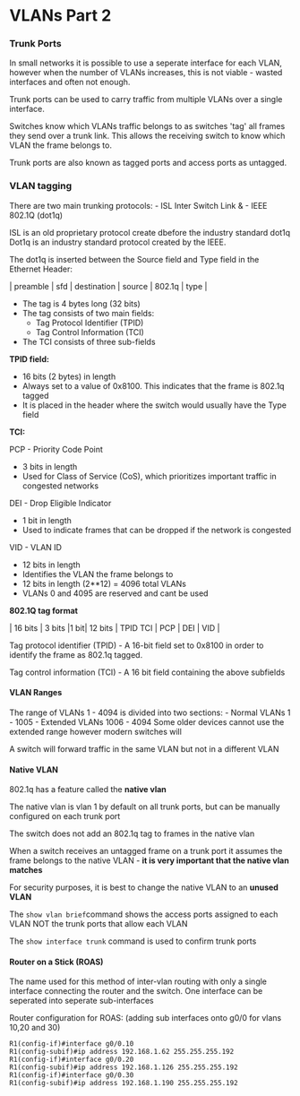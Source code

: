 # VLANs Part 2

### Trunk Ports

In small networks it is possible to use a seperate interface for each VLAN, however when the number of VLANs increases, this is not viable - wasted interfaces and often not enough.

Trunk ports can be used to carry traffic from multiple VLANs over a single interface.

Switches know which VLANs traffic belongs to as switches 'tag' all frames they send over a trunk link. This allows the receiving switch to know which VLAN the frame belongs to.

Trunk ports are also known as tagged ports and access ports as untagged.

### VLAN tagging

There are two main trunking protocols: 
	- ISL Inter Switch Link &
	- IEEE 802.1Q (dot1q)

ISL is an old proprietary protocol create dbefore the industry standard dot1q
Dot1q is an industry standard protocol created by the IEEE.

The dot1q is inserted between the Source field and Type field in the Ethernet Header:

| preamble | sfd | destination | source | 802.1q | type |

* The tag is 4 bytes long (32 bits)
* The tag consists of two main fields:
	- Tag Protocol Identifier (TPID)
	- Tag Control Information (TCI)
* The TCI consists of three sub-fields

**TPID field:**
* 16 bits (2 bytes) in length
* Always set to a value of 0x8100. This indicates that the frame is 802.1q tagged
* It is placed in the header where the switch would usually have the Type field

**TCI:**

PCP - Priority Code Point
- 3 bits in length
- Used for Class of Service (CoS), which prioritizes important traffic in congested networks

DEI - Drop Eligible Indicator
- 1 bit in length
- Used to indicate frames that can be dropped if the network is congested

VID - VLAN ID
- 12 bits in length
- Identifies the VLAN the frame belongs to
- 12 bits in length (2**12) = 4096 total VLANs
- VLANs 0 and 4095 are reserved and cant be used

**802.1Q tag format**

|		     16 bits		|	3 bits	|1 bit|		12 bits		|
			TPID							TCI
							|   PCP		| DEI |		 VID        |

Tag protocol identifier (TPID) - A 16-bit field set to 0x8100 in order to identify the frame as 802.1q tagged.

Tag control information (TCI)  - A 16 bit field containing the above subfields


#### VLAN Ranges

The range of VLANs 1 - 4094 is divided into two sections:
	- Normal VLANs 1 - 1005
	- Extended VLANs 1006 - 4094
Some older devices cannot use the extended range however modern switches will

A switch will forward traffic in the same VLAN but not in a different VLAN

#### Native VLAN

802.1q has a feature called the **native vlan**

The native vlan is vlan 1 by default on all trunk ports, but can be manually configured on each trunk port

The switch does not add an 802.1q tag to frames in the native vlan

When a switch receives an untagged frame on a trunk port it assumes the frame belongs to the native VLAN - **it is very important that the native vlan matches**

For security purposes, it is best to change the native VLAN to an **unused VLAN**

The ```show vlan brief```command shows the access ports assigned to each VLAN NOT the trunk ports that allow each VLAN

The ```show interface trunk``` command is used to confirm trunk ports

#### Router on a Stick (ROAS)

The name used for this method of inter-vlan routing with only a single interface connecting the router and the switch. One interface can be seperated into seperate sub-interfaces 

Router configuration for ROAS:
(adding sub interfaces onto g0/0 for vlans 10,20 and 30)
```
R1(config-if)#interface g0/0.10
R1(config-subif)#ip address 192.168.1.62 255.255.255.192
R1(config-if)#interface g0/0.20
R1(config-subif)#ip address 192.168.1.126 255.255.255.192
R1(config-if)#interface g0/0.30
R1(config-subif)#ip address 192.168.1.190 255.255.255.192
```


